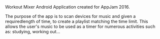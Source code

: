 Workout Mixer Android Application created for AppJam 2016.

The purpose of the app is to scan devices for music and given a requiredlength of time, to create a playlist matching the time limit. This allows the user's music to be used as a timer for numerous activities such as: studying, working out...

